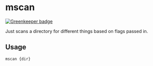 
# mscan

[![Greenkeeper badge](https://badges.greenkeeper.io/wookets/mscan.svg)](https://greenkeeper.io/)

Just scans a directory for different things based on flags passed in. 

## Usage

```
mscan {dir}
```
